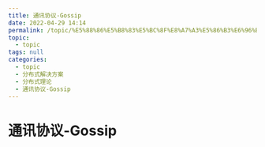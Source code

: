 ```yaml
---
title: 通讯协议-Gossip
date: 2022-04-29 14:14
permalink: /topic/%E5%88%86%E5%B8%83%E5%BC%8F%E8%A7%A3%E5%86%B3%E6%96%B9%E6%A1%88/%E5%88%86%E5%B8%83%E5%BC%8F%E7%90%86%E8%AE%BA/%E9%80%9A%E8%AE%AF%E5%8D%8F%E8%AE%AE-Gossip
topic: 
  - topic
tags: null
categories: 
  - topic
  - 分布式解决方案
  - 分布式理论
  - 通讯协议-Gossip
---
```

# 通讯协议-Gossip

‍
